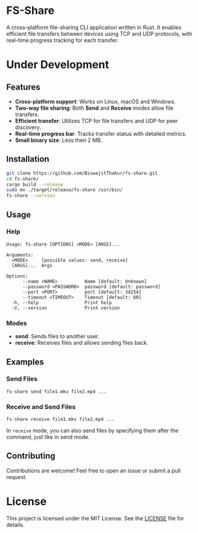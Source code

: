 # FS-Share

A cross-platform file-sharing CLI application written in Rust. It enables efficient file transfers between devices using TCP and UDP protocols, with real-time progress tracking for each transfer.

# Under Development

## Features

- **Cross-platform support**: Works on Linux, macOS and Windows.
- **Two-way file sharing**: Both **Send** and **Receive** modes allow file transfers.
- **Efficient transfer**: Utilizes TCP for file transfers and UDP for peer discovery.
- **Real-time progress bar**: Tracks transfer status with detailed metrics.
- **Small binary size**: Less then 2 MB.

## Installation

```bash
git clone https://github.com/BiswajitThakur/fs-share.git
cd fs-share/
cargo build --release
sudo mv ./target/release/fs-share /usr/bin/
fs-share --version
```

## Usage

### Help

```
Usage: fs-share [OPTIONS] <MODE> [ARGS]...

Arguments:
  <MODE>     [possible values: send, receive]
  [ARGS]...  Args

Options:
      --name <NAME>          Name [default: Unknown]
      --password <PASSWORD>  password [default: password]
      --port <PORT>          port [default: 34254]
      --timeout <TIMEOUT>    Timeout [default: 60]
  -h, --help                 Print help
  -V, --version              Print version
```

### Modes

- **send**: Sends files to another user.
- **receive**: Receives files and allows sending files back.

## Examples

### Send Files

```
fs-share send file1.mkv file2.mp4 ...
```

### Receive and Send Files

```
fs-share receive file1.mkv file2.mp4 ...
```

In `receive` mode, you can also send files by specifying them after the command, just like in send mode.

## Contributing

Contributions are welcome! Feel free to open an issue or submit a pull request.

# License

This project is licensed under the MIT License. See the [LICENSE](LICENSE) file for details.
